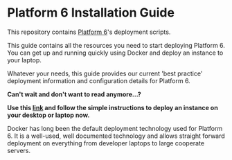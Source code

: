 # Platform 6 Installation Guide

This repository contains [Platform 6](https://doc.p6.sidetrade.io/latest/)'s deployment scripts.

This guide contains all the resources you need to start deploying Platform 6. You can get up and running quickly using Docker and deploy an instance to your laptop.

Whatever your needs, this guide provides our current 'best practice' deployment information and configuration details for Platform 6. 

**Can't wait and don't want to read anymore...?**

**Use this [link](./docker-compose/README.md) and follow the simple instructions to deploy an instance on your desktop or laptop now.**

Docker has long been the default deployment technology used for Platform 6. It is a well-used, well documented technology and allows straight forward deployment on everything from developer laptops to large cooperate servers.
